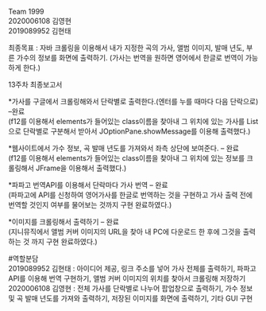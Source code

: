 Team 1999   
2020006108 김영현   
2019089952 김현태   

최종목표 : 자바 크롤링을 이용해서 내가 지정한 곡의 가사, 앨범 이미지, 발매 년도, 부른 가수의 정보를 화면에 출력하기. (가사는 번역을 원하면 영어에서 한글로 번역이 가능하게 한다.)   

13주차 최종보고서   

*가사를 구글에서 크롤링해와서 단락별로 출력한다.(엔터를 누를 때마다 다음 단락으로) –완료   
(f12를 이용해서 elements가 들어있는 class이름을 찾아내 그 위치에 있는 가사를 List<String>으로 단락별로 구분해서 받아서 JOptionPane.showMessage를 이용해 출력했다.)   

*웹사이트에서 가수 정보, 곡 발매 년도를 가져와서 좌측 상단에 보여준다. – 완료   
(f12를 이용해서 elements가 들어있는 class이름을 찾아내 그 위치에 있는 정보를 크롤링해서 JFrame을 이용해서 출력했다.)   

*파파고 번역API를 이용해서 단락마다 가사 번역 – 완료   
(파파고에 API를 신청하여 영어가사를 한글로 번역하는 것을 구현하고 가사 출력 전에 번역할 것인지 여부를 물어보는 것까지 구현 완료하였다.)   

*이미지를 크롤링해서 출력하기 – 완료   
(지니뮤직에서 앨범 커버 이미지의 URL을 찾아 내 PC에 다운로드 한 후에 그것을 출력하는 것 까지 구현 완료하였다.)   

#역할분담   
2019089952 김현태 : 아이디어 제공, 링크 주소를 넣어 가사 전체를 출력하기, 파파고 API를 이용해 번역 구현하기, 앨범 커버 이미지의 위치를 찾아서 크롤링해 저장하기   
2020006108 김영현 : 전체 가사를 단락별로 나누어 팝업창으로 출력하기, 가수 정보 및 곡 발매 년도를 가져와 출력하기, 저장된 이미지를 화면에 출력하기, 기타 GUI 구현   
